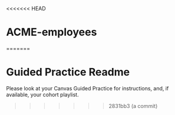 <<<<<<< HEAD
# ACME-employees
=======
# Guided Practice Readme

Please look at your Canvas Guided Practice for instructions,
and, if available, your cohort playlist.
>>>>>>> 2831bb3 (a commit)
